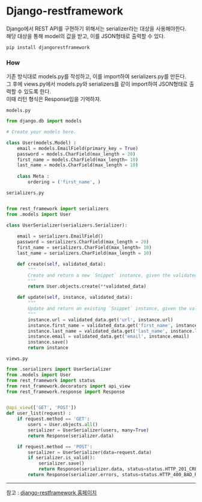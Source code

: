# Django-restframework

Django에서 REST API를 구현하기 위해서는 serializer라는 대상을 사용해야한다. <br>
해당 대상을 통해 model의 값을 받고, 이를 JSON형태로 출력할 수 있다.

`pip install djangorestframework`

### How
기존 방식대로 models.py를 작성하고, 이를 import하여 serializers.py를 만든다.<br>
그 후에 views.py에서 models.py와 serializers를 같이 import하여 JSON형태로 출력할 수 있도록 한다.<br>
이때 리턴 형식은 Response임을 기억하자.

`models.py`
```python
from django.db import models

# Create your models here.

class User(models.Model) :
    email = models.EmailField(primary_key = True)
    password = models.CharField(max_length = 20)
    first_name = models.CharField(max_length= 10)
    last_name = models.CharField(max_length = 10)
        
    class Meta :
        ordering = ('first_name', )

```


`serializers.py`
```python

from rest_framework import serializers
from .models import User

class UserSerializer(serializers.Serializer):
    
    email = serializers.EmailField()
    password = serializers.CharField(max_length = 20)
    first_name = serializers.CharField(max_length= 10)
    last_name = serializers.CharField(max_length = 10)

    def create(self, validated_data):
        """
        Create and return a new `Snippet` instance, given the validated data.
        """
        return User.objects.create(**validated_data)

    def update(self, instance, validated_data):
        """
        Update and return an existing `Snippet` instance, given the validated data.
        """
        instance.url = validated_data.get('url', instance.url)
        instance.first_name = validated_data.get('first_name', instance.first_name)
        instance.last_name = validated_data.get('last_name', instance.last_name)
        instance.email = validated_data.get('email', instance.email)
        instance.save()
        return instance
```


`views.py`
```python
from .serializers import UserSerializer
from .models import User
from rest_framework import status
from rest_framework.decorators import api_view
from rest_framework.response import Response


@api_view(['GET', 'POST'])
def user_list(request) :
    if request.method == 'GET':
        users = User.objects.all()
        serializer = UserSerializer(users, many=True)
        return Response(serializer.data)

    if request.method == 'POST':
        serializer = UserSerializer(data=request.data)
        if serializer.is_valid():
            serializer.save()
            return Response(serializer.data, status=status.HTTP_201_CREATED)
        return Response(serializer.errors, status=status.HTTP_400_BAD_REQUEST)
```
***
참고 : [django-restframework 홈페이지](https://django-rest-framework.org)
